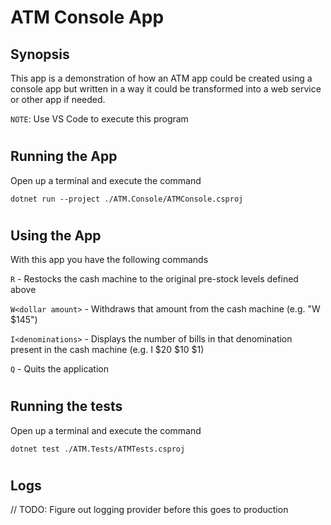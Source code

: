# ATM Console App
## Synopsis
This app is a demonstration of how an ATM app could be created using a console app but written in a way it could be transformed into a web service or other app if needed.

`NOTE`: Use VS Code to execute this program

#

## Running the App
Open up a terminal and execute the command 

```dotnet run --project ./ATM.Console/ATMConsole.csproj```

#

## Using the App
With this app you have the following commands

`R` - Restocks the cash machine to the original pre-stock levels defined above

`W<dollar amount>` - Withdraws that amount from the cash machine (e.g. &quot;W $145&quot;)

`I<denominations>` - Displays the number of bills in that denomination present in the cash
machine (e.g. I $20 $10 $1)

`Q` - Quits the application

#

## Running the tests
Open up a terminal and execute the command 

```dotnet test ./ATM.Tests/ATMTests.csproj```

#

## Logs
// TODO: Figure out logging provider before this goes to production